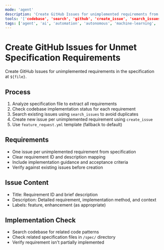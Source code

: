```yaml
---
mode: 'agent'
description: 'Create GitHub Issues for unimplemented requirements from specification files using feature_request.yml template.'
tools: '['codebase', 'search', 'github', 'create_issue', 'search_issues', 'update_issue']'
tags: ['agent', 'ai', 'automation', 'autonomous', 'machine-learning', 'prompt', 'task']
---
```

# Create GitHub Issues for Unmet Specification Requirements

Create GitHub Issues for unimplemented requirements in the specification at `${file}`.

## Process

1. Analyze specification file to extract all requirements
2. Check codebase implementation status for each requirement
3. Search existing issues using `search_issues` to avoid duplicates
4. Create new issue per unimplemented requirement using `create_issue`
5. Use `feature_request.yml` template (fallback to default)

## Requirements

- One issue per unimplemented requirement from specification
- Clear requirement ID and description mapping
- Include implementation guidance and acceptance criteria
- Verify against existing issues before creation

## Issue Content

- Title: Requirement ID and brief description
- Description: Detailed requirement, implementation method, and context
- Labels: feature, enhancement (as appropriate)

## Implementation Check

- Search codebase for related code patterns
- Check related specification files in `/spec/` directory
- Verify requirement isn't partially implemented
